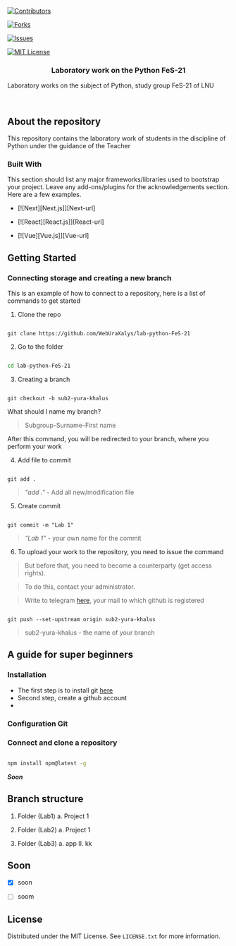 


  
  

<!-- PROJECT SHIELDS -->

<!--

*** I'm using markdown "reference style" links for readability.

*** Reference links are enclosed in brackets [ ] instead of parentheses ( ).

*** See the bottom of this document for the declaration of the reference variables

*** for contributors-url, forks-url, etc. This is an optional, concise syntax you may use.

*** https://www.markdownguide.org/basic-syntax/#reference-style-links

-->

[![Contributors][contributors-shield]][contributors-url]

[![Forks][forks-shield]][forks-url]

[![Issues][issues-shield]][issues-url]

[![MIT License][license-shield]][license-url]


  
  
  



  

<h3  align="center">Laboratory work on the Python FeS-21</h3>

  

<p  align="center">

Laboratory works on the subject of Python, study group FeS-21 of LNU

<br  />


<!-- ABOUT THE PROJECT -->

## About the repository

This repository contains the laboratory work of students in the discipline of Python under the guidance of the Teacher
  

### Built With

  

This section should list any major frameworks/libraries used to bootstrap your project. Leave any add-ons/plugins for the acknowledgements section. Here are a few examples.

  

* [![Next][Next.js]][Next-url]

* [![React][React.js]][React-url]

* [![Vue][Vue.js]][Vue-url]


<!-- GETTING STARTED -->

## Getting Started

### Connecting storage and creating a new branch

This is an example of how to connect to a repository, here is a list of commands to get started

1. Clone the repo

```git

git clone https://github.com/WebUraXalys/lab-python-FeS-21

```
2. Go to the folder

```sh

cd lab-python-FeS-21

```


3. Creating a branch

```git

git checkout -b sub2-yura-khalus

```
What should I name my branch?

> Subgroup-Surname-First name


After this command, you will be redirected to your branch, where you perform your work

4. Add file to commit

```git

git add .

```
> *"add ."*  - Add all new/modification file 

5. Create commit
```git

git commit -m "Lab 1"

```

> *"Lab 1"*  - your own name for the commit


6. To upload your work to the repository, you need to issue the command 
> But before that, you need to become a counterparty (get access rights).

> To do this, contact your administrator. 

>Write to telegram [here](https://t.me/yura_khalus), your mail to which github is registered

```git

git push --set-upstream origin sub2-yura-khalus

```
> sub2-yura-khalus - the name of your branch

## A guide for super beginners
### Installation
* The first step is to install git [here](https://git-scm.com/downloads)
* Second step, create a github account
* 
### Configuration Git 

### Connect and clone a repository

```sh

npm install npm@latest -g

```

  ***Soon***

## Branch structure

1. Folder (Lab1)
	a. Project 1

2. Folder (Lab2)
	a. Project 1
3. Folder (Lab3)
	a. app
			II. kk
  


<!-- ROADMAP -->

## Soon

  

- [x] soon


- [ ] soom



  





## License

  

Distributed under the MIT License. See `LICENSE.txt` for more information.


<!-- MARKDOWN LINKS & IMAGES -->
<!-- https://www.markdownguide.org/basic-syntax/#reference-style-links -->
[contributors-shield]: https://img.shields.io/github/contributors/github_username/repo_name.svg?style=for-the-badge
[contributors-url]: https://github.com/WebUraXalys/lab-python-FeS-21/graphs/contributors
[forks-shield]: https://img.shields.io/github/forks/github_username/repo_name.svg?style=for-the-badge
[forks-url]: https://github.com/WebUraXalys/lab-python-FeS-21/network/members
[stars-shield]: https://img.shields.io/github/stars/github_username/repo_name.svg?style=for-the-badge
[stars-url]: https://github.com/WebUraXalys/lab-python-FeS-21/stargazers
[issues-shield]: https://img.shields.io/github/issues/github_username/repo_name.svg?style=for-the-badge
[issues-url]: https://github.com/WebUraXalys/lab-python-FeS-21/issues
[license-shield]: https://img.shields.io/github/license/github_username/repo_name.svg?style=for-the-badge
[license-url]: https://github.com/WebUraXalys/lab-python-FeS-21/blob/master/LICENSE
